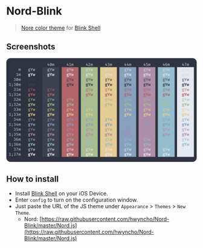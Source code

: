 # Nord-Blink

> [Nore color theme](https://www.nordtheme.com) for [Blink Shell](http://www.blink.sh)

## Screenshots

![ayu-Light](./img/Nord.png)

## How to install

- Install [Blink Shell](https://apps.apple.com/app/id1156707581) on your iOS Device.
- Enter `config` to turn on the configuration window.
- Just paste the URL of the JS theme under `Appearance` > `Themes` > `New Theme`.
  - Nord: [https://raw.githubusercontent.com/hwyncho/Nord-Blink/master/Nord.js](https://raw.githubusercontent.com/hwyncho/Nord-Blink/master/Nord.js)
